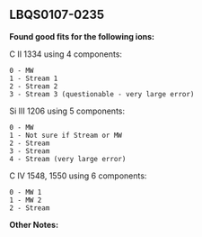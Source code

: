 ## LBQS0107-0235
**Found good fits for the following ions:**

C II 1334 using 4 components:
```
0 - MW
1 - Stream 1
2 - Stream 2
3 - Stream 3 (questionable - very large error)
```

Si III 1206 using 5 components:
```
0 - MW
1 - Not sure if Stream or MW
2 - Stream
3 - Stream
4 - Stream (very large error)
```
C IV 1548, 1550 using 6 components:
```
0 - MW 1
1 - MW 2
2 - Stream 
```


**Other Notes:**

